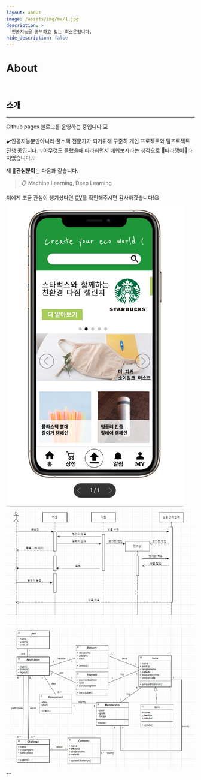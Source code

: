 ```yaml
---
layout: about
image: /assets/img/me/1.jpg
description: >
  인공지능을 공부하고 있는 최소은입니다.
hide_description: false
---
```


# About

<!--author-->

<br>

## 소개
---
Github pages 블로그를 운영하는 중입니다.💻



✔️인공지능뿐만아니라 풀스택 전문가가 되기위해 꾸준히 개인 프로젝트와 팀프로젝트 진행 중입니다.
💡아무것도 몰랐을때 따라하면서 배워보자라는 생각으로 🔎따라쟁이🔎라 지었습니다.💡

제 👀**관심분야**는 다음과 같습니다.

> 📋 Machine Learning, Deep Learning

저에게 조금 관심이 생기셨다면 [CV](/assets/CV.pdf)를 확인해주시면 감사하겠습니다!😃
<div class="me">
<div><img src= "/assets/me/chat1.png"></div>
<div><img src= "/assets/me/chat2.png"></div>
<div><img src= "/assets/me/chat3.png"></div>
</div>
<script>
$(document).ready(function(){
$('.me').slick();
});
</script>
--